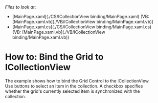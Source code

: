 <!-- default file list -->
*Files to look at*:

* [MainPage.xaml](./CS/ICollectionView binding/MainPage.xaml) (VB: [MainPage.xaml.vb](./VB/ICollectionView binding/MainPage.xaml.vb))
* [MainPage.xaml.cs](./CS/ICollectionView binding/MainPage.xaml.cs) (VB: [MainPage.xaml.vb](./VB/ICollectionView binding/MainPage.xaml.vb))
<!-- default file list end -->
# How to: Bind the Grid to ICollectionView


<p>The example shows how to bind the Grid Control to the ICollectionView.<br />
Use buttons to select an item in the collection. A checkbox specifies whether the grid's currently selected item is synchronized with the collection.</p>

<br/>


